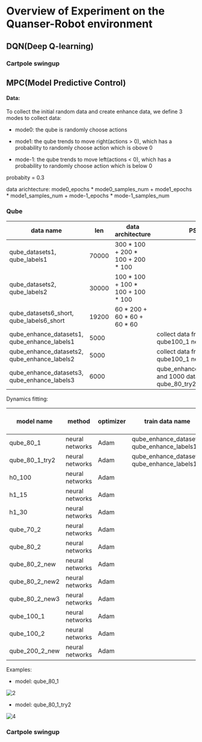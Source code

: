 # Overview of Experiment on the Quanser-Robot environment

## DQN(Deep Q-learning)

### Cartpole swingup





## MPC(Model Predictive Control)

#### Data:

To collect the initial random data and create enhance data, we define 3 modes to collect data:

+ mode0: the qube is randomly choose actions

+ mode1: the qube trends to move right(actions > 0), which has a probability to randomly choose action which is obove 0

+ mode-1: the qube trends to move left(actions < 0), which has a probability to randomly choose action which is below 0

 probabity = 0.3

 data arichtecture:  mode0_epochs * mode0_samples_num + mode1_epochs * mode1_samples_num + mode-1_epochs * mode-1_samples_num

### Qube



| data name |  len  | data architecture |  PS
|------|----------|-------------|------|
| qube_datasets1, qube_labels1  |  70000  | 300 * 100 + 200 * 100 + 200 * 100 |     |
| qube_datasets2, qube_labels2  |  30000 | 100 * 100 + 100 * 100 + 100 * 100 |    |
| qube_datasets6_short, qube_labels6_short  |  19200  | 60 * 200 + 60 * 60 + 60 * 60 |   |
| qube_enhance_datasets1, qube_enhance_labels1 |  5000  |    | collect data from the qube100_1 networks  |
| qube_enhance_datasets2, qube_enhance_labels2  |  5000  |     | collect data from the qube100_1 networks  |
| qube_enhance_datasets3, qube_enhance_labels3  |  6000  |     |  qube_enhance_datasets1 and 1000 data from qube_80_try2 model  |

Dynamics fitting:

| model name |  method  | optimizer | train data name | train data type  | model architecture |
|------|----------|-------------|-----------|---------|--:|
|  qube_80_1    | neural networks         |   Adam          | qube_enhance_dataset1, qube_enhance_labels1          | enhance data  |  7* 70* 70* 6
|  qube_80_1_try2    | neural networks         |   Adam          | qube_enhance_dataset1, qube_enhance_labels1          | enhance data  |  7 * 80 * 6
|  h0_100    | neural networks         |   Adam          |           |   | 4 * 100 * 3   |
| h1_15     | neural networks        |    Adam        |           |   | 4 * 15 *3
| h1_30     |  neural networks  |  Adam     |     | |  4 * 30 * 3
| qube_70_2     | neural networks   |  Adam     |   |   |  7 * 70 * 70 * 6
| qube_80_2    | neural networks   |  Adam     |  |    | 7 * 100 * 6
| qube_80_2_new    | neural networks   |  Adam     |  |    | 7 * 80 * 80 * 6
| qube_80_2_new2    | neural networks   |  Adam     |  |    | 7 * 300 * 300 * 6
| qube_80_2_new3    | neural networks   |  Adam     |  |    | 7 * 500 * 500 * 6
| qube_100_1     | neural networks   |  Adam     |  |    | 7 * 100 * 6
| qube_100_2     | neural networks   |  Adam     |    |  | 7 * 100 * 100 * 6
| qube_200_2_new     | neural networks   |  Adam     |  |    | 7 * 200 * 200 * 6


Examples:

+ model:  qube_80_1


![2](https://github.com/michaelliyunhao/images/blob/master/qube80_1.png)


+ model:  qube_80_1_try2

![4](https://github.com/michaelliyunhao/images/blob/master/qube_80_1_try2.png)

### Cartpole swingup
